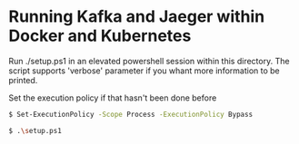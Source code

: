 # Running Kafka and Jaeger within Docker and Kubernetes
Run ./setup.ps1 in an elevated powershell session within this directory.
The script supports 'verbose' parameter if you whant more information to be printed.

Set the execution policy if that hasn't been done before

```sh
$ Set-ExecutionPolicy -Scope Process -ExecutionPolicy Bypass
```

```sh
$ .\setup.ps1
```